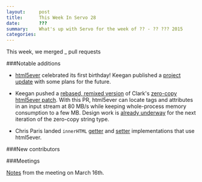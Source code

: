 ```yaml
---
layout:     post
title:      This Week In Servo 28
date:       ???
summary:    What's up with Servo for the week of ?? - ?? ??? 2015
categories:
---
```


This week, we merged _ pull requests


###Notable additions

- [html5ever][] celebrated its first birthday! Keegan published a [project
  update][] with some plans for the future.

- Keegan pushed a [rebased, remixed version][pr114] of Clark's [zero-copy
  html5ever patch][pr60]. With this PR, html5ever can locate tags and
  attributes in an input stream at 80 MB/s while keeping whole-process memory
  consumption to a few MB. Design work is [already
  underway](https://github.com/kmcallister/tendril) for the next iteration of
  the zero-copy string type.

- Chris Paris landed `innerHTML` [getter](https://github.com/servo/servo/pull/5029)
  and [setter](https://github.com/servo/servo/pull/4888) implementations that use
  html5ever.

###New contributors


###Meetings

[Notes](https://github.com/servo/servo/wiki/Meeting-2015-03-16) from the meeting on March 16th.

[html5ever]: https://github.com/servo/html5ever
[project update]: http://mainisusuallyafunction.blogspot.com/2015/03/html5ever-project-update-one-year.html
[pr114]: https://github.com/servo/html5ever/pull/114
[pr60]: https://github.com/servo/html5ever/pull/60
